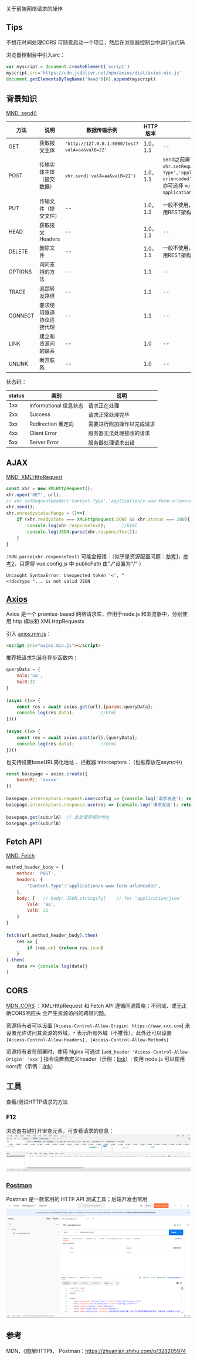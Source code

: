 
关于前端网络请求的操作    

## Tips
不想花时间处理CORS 可随意启动一个项目，然后在浏览器控制台中运行js代码   

浏览器控制台中引入src：
```js
var myscript = document.createElement('script')
myscript.src='https://cdn.jsdelivr.net/npm/axios/dist/axios.min.js'
document.getElementsByTagName('head')[0].append(myscript)
```


## 背景知识
[MND: send()](https://developer.mozilla.org/zh-CN/docs/Web/API/XMLHttpRequest/send)  

| 方法 | 说明 | 数据传输示例 | HTTP版本 | -- |
| -- | -- | -- | -- | -- |
| GET | 获取报文主体 | ```'http://127.0.0.1:8000/test?valA=aa&valB=22'``` | 1.0，1.1 | -- |
| POST | 传输实体主体（提交数据） |  ```xhr.send('valA=aa&valB=22')```  | 1.0，1.1 | send之前需设置：```xhr.setRequestHeader('Content-Type','application/x-www-form-urlencoded')``` <br> 亦可选择 ```multipart/form-data``` 、 ```application/json``` |
| PUT | 传输文件（提交文件） | -- | 1.0，1.1 | 一般不使用，除非有验证机制或采用REST架构 |
| HEAD | 获取报文Headers | -- | 1.0，1.1 | -- |
| DELETE | 删除文件 | -- | 1.0，1.1 | 一般不使用，除非有验证机制或采用REST架构 |
| OPTIONS | 询问支持的方法 | -- | 1.1 | -- |
| TRACE | 追踪转发路径 | -- | 1.1 | -- |
| CONNECT | 要求使用隧道协议连接代理 | -- | 1.1 | -- |
| LINK | 建立和资源间的联系 | -- | 1.0 | -- |
| UNLINK | 断开联系 | -- | 1.0 | -- |


状态码：  

| status | 类别 | 说明 |
| -- | -- | -- |
| 1xx | Informational 信息状态 | 请求正在处理 |
| 2xx | Success | 请求正常处理完毕 |
| 3xx | Redirection 重定向 | 需要进行附加操作以完成请求 |
| 4xx | Client Error | 服务器无法处理接收的请求 |
| 5xx | Server Error | 服务器处理请求出错 |




## AJAX
[MND: XMLHttpRequest](https://developer.mozilla.org/zh-CN/docs/Web/API/XMLHttpRequest)

```js
const xhr = new XMLHttpRequest();
xhr.open('GET', url);
// xhr.setRequestHeader('Content-Type','application/x-www-form-urlencoded')
xhr.send();
xhr.onreadystatechange = ()=>{
    if (xhr.readyState === XMLHttpRequest.DONE && xhr.status === 200){
        console.log(xhr.responseText);      //html
        console.log(JSON.parse(xhr.responseText));
    }
}

```

```JSON.parse(xhr.responseText)``` 可能会报错：（似乎是资源配置问题：[参考1](https://www.cnblogs.com/smile-fanyin/p/15480419.html)，[参考2](https://blog.csdn.net/u013586483/article/details/110733813)，只需将 vue.config.js 中 publicPath 由"./"设置为"/" ）
```
Uncaught SyntaxError: Unexpected token '<', "
<!doctype "... is not valid JSON
```


## [Axios](https://www.axios-http.cn/docs/intro)
Axios 是一个 promise-based 网络请求库，作用于node.js 和浏览器中，分别使用 http 模块和 XMLHttpRequests 

引入 [axios.min.js](https://cdn.jsdelivr.net/npm/axios/dist/axios.min.js)：
```html
<script src="axios.min.js"></script>
```
推荐把请求包装在异步函数内： 
```js
queryData = {
    ValA:'aa',
    ValB:22
}

(async ()=> {
    const res = await axios.get(url),{params:queryData};
    console.log(res.data);          //html
})()

(async ()=> {
    const res = await axios.post(url),{queryData};
    console.log(res.data);          //html
})()
```
也支持设置baseURL简化地址 、拦截器 interceptors： (也推荐放在async中)
```js
const basepage = axios.create({
    baseURL: 'xxxxx'
})

basepage.interceptors.request.use(config => {console.log('请求发送'); return config})   // 不return则会卡住
basepage.interceptors.response.use(res => {console.log('请求发送'); return res})       // 不return则会卡住

basepage.get(suburlA)  // 此处使用相对地址
basepage.get(suburlB)
```


## Fetch API
[MND: Fetch](https://developer.mozilla.org/zh-CN/docs/Web/API/Fetch_API/Using_Fetch)
```js
method_header_body = {
    methos: 'POST',
    headers: {
        'Content-Type':'application/x-www-form-urlencoded',
    },
    body: {   // body: JSON.stringify{    // for 'application/json'
        ValA: 'aa',
        ValB: 22
    }
}

fetch(url,method_header_body).then(
    res => {
        if (res.ok) {return res.json}
    }
).then(
    data => {console.log(data)}
)
```

## CORS
[MDN_CORS](https://developer.mozilla.org/zh-CN/docs/Web/HTTP/CORS)  ：XMLHttpRequest 和 Fetch API 遵循同源策略；不同域、或无正确CORS响应头 会产生资源访问的跨越问题。

资源持有者可以设置 [```Access-Control-Allow-Origin: https://www.xxx.com```] 来设置允许访问其资源的外域，```*``` 表示所有外域（不推荐）。此外还可以设置```[Access-Control-Allow-Headers], [Access-Control-Allow-Methods]```  

资源持有者在部署时，使用 Nginx 可通过 [```add_header 'Access-Control-Allow-Origin' 'xxx'```] 指令设置自定义header（示例：[link](https://zhuanlan.zhihu.com/p/194397481)）; 使用 node.js 可以使用cors库（示例：[link](https://zhuanlan.zhihu.com/p/437503198)）


## 工具
查看/测试HTTP请求的方法
### F12
浏览器右键打开审查元素，可查看请求的信息：    
![审查元素](./AJAX/f12.png)



### [Postman](https://www.postman.com/downloads/)  
Postman 是一款常用的 HTTP API 测试工具；后端开发也常用    
![Postman](./AJAX/postman.png)


## 参考
MDN，《图解HTTP》， Postman：https://zhuanlan.zhihu.com/p/328205974   
